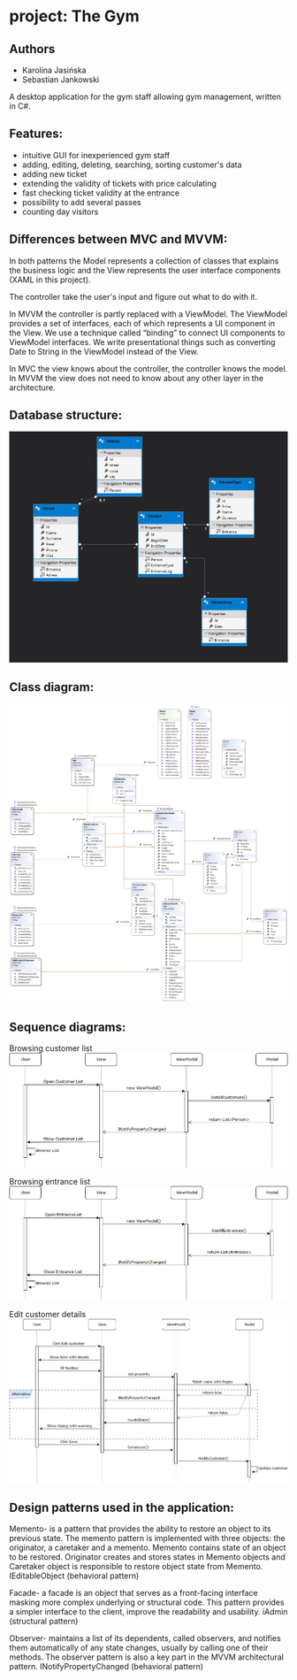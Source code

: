 # project: The Gym

## Authors

* Karolina Jasińska
* Sebastian Jankowski

A desktop application for the gym staff allowing gym management, written in C#.

## Features:
* intuitive GUI for inexperienced gym staff
* adding, editing, deleting, searching, sorting customer's data
* adding new ticket
* extending the validity of tickets with price calculating 
* fast checking ticket validity at the entrance 
* possibility to add several passes
* counting day visitors

## Differences between MVC and MVVM:

In both patterns the Model represents a collection of classes that explains the business logic and the View represents the user interface components (XAML in this project).

The controller take the user's input and figure out what to do with it.

In MVVM the controller is partly replaced with a ViewModel. The ViewModel provides a set of interfaces, each of which represents a UI component in the View. We use a technique called “binding” to connect UI components to ViewModel interfaces. We write presentational things such as converting Date to String in the ViewModel instead of the View.

In MVC the view knows about the controller, the controller knows the model. In MVVM the view does not need to know about any other layer in the architecture.

## Database structure:
![sequence diagram](https://github.com/k-jasinska/project-TO-theGym/blob/master/docs/structure%20of%20database.JPG)

## Class diagram:
![sequence diagram](https://github.com/k-jasinska/project-TO-theGym/blob/master/docs/ClassDiagram.png)

## Sequence diagrams:
Browsing customer list
![sequence diagram](https://raw.githubusercontent.com/k-jasinska/project-TO-theGym/master/docs/browsing%20Customer%20List.jpg)

Browsing entrance list
![sequence diagram](https://raw.githubusercontent.com/k-jasinska/project-TO-theGym/master/docs/browsing%20Entrance%20List.jpg)

Edit customer details
![sequence diagram](https://raw.githubusercontent.com/k-jasinska/project-TO-theGym/master/docs/edit%20customer.jpg)


## Design patterns used in the application:

Memento- is a pattern that provides the ability to restore an object to its previous state. The memento pattern is implemented with three objects: the originator, a caretaker and a memento. Memento contains state of an object to be restored. Originator creates and stores states in Memento objects and Caretaker object is responsible to restore object state from Memento. IEditableObject (behavioral pattern)

Facade- a facade is an object that serves as a front-facing interface masking more complex underlying or structural code. This pattern provides a simpler interface to the client, improve the readability and usability. iAdmin (structural pattern)

Observer- maintains a list of its dependents, called observers, and notifies them automatically of any state changes, usually by calling one of their methods. The observer pattern is also a key part in the MVVM architectural pattern. INotifyPropertyChanged (behavioral pattern)
